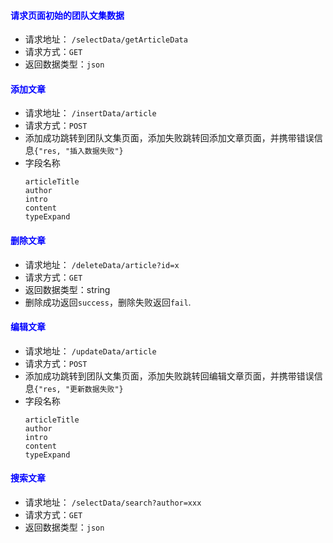 #### <font color="blue">请求页面初始的团队文集数据</font>
- 请求地址： `/selectData/getArticleData`
- 请求方式：`GET`
- 返回数据类型：`json`

#### <font color="blue">添加文章</font>
- 请求地址： `/insertData/article`
- 请求方式：`POST`
- 添加成功跳转到团队文集页面，添加失败跳转回添加文章页面，并携带错误信息`{"res, "插入数据失败"}`
- 字段名称
    ```
    articleTitle
    author
    intro
    content
    typeExpand
    ```

#### <font color="blue">删除文章</font>
- 请求地址： `/deleteData/article?id=x`
- 请求方式：`GET`
- 返回数据类型：string
- 删除成功返回`success`，删除失败返回`fail`.

#### <font color="blue">编辑文章</font>
- 请求地址： `/updateData/article`
- 请求方式：`POST`
- 添加成功跳转到团队文集页面，添加失败跳转回编辑文章页面，并携带错误信息`{"res, "更新数据失败"}`
- 字段名称
    ```
    articleTitle
    author
    intro
    content
    typeExpand
    ```

#### <font color="blue">搜索文章</font>
- 请求地址： `/selectData/search?author=xxx`
- 请求方式：`GET`
- 返回数据类型：`json`